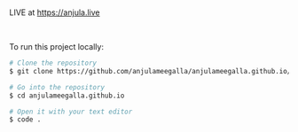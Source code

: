 <br>

LIVE at https://anjula.live 

<br>

To run this project locally:

```bash
# Clone the repository
$ git clone https://github.com/anjulameegalla/anjulameegalla.github.io/.git

# Go into the repository
$ cd anjulameegalla.github.io

# Open it with your text editor
$ code .
```

<br>
